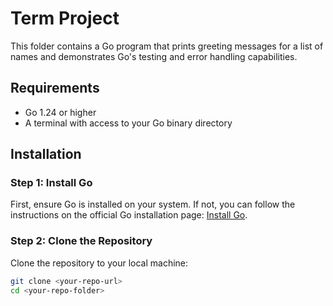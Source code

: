 # Term Project

This folder contains a Go program that prints greeting messages for a list of names and demonstrates Go's testing and error handling capabilities.

## Requirements

- Go 1.24 or higher
- A terminal with access to your Go binary directory

## Installation

### Step 1: Install Go

First, ensure Go is installed on your system. If not, you can follow the instructions on the official Go installation page: [Install Go](https://golang.org/doc/install).

### Step 2: Clone the Repository

Clone the repository to your local machine:
```bash
git clone <your-repo-url>
cd <your-repo-folder>
